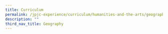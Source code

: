 ```yaml
---
title: Curriculum
permalink: /jpjc-experience/curriculum/humanities-and-the-arts/geography/curriculum/
description: ""
third_nav_title: Geography
---
```

